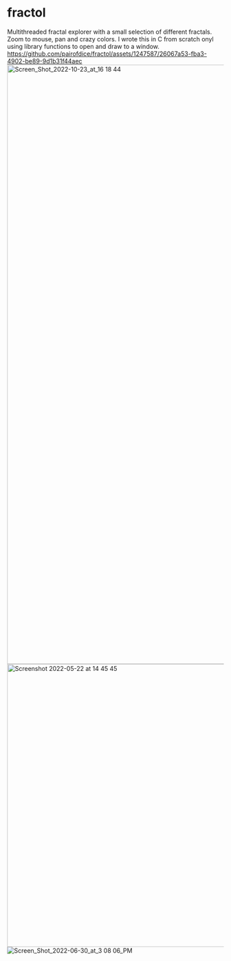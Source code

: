 # fractol
Multithreaded fractal explorer with a small selection of different fractals. Zoom to mouse, pan and crazy colors. I wrote this in C from scratch onyl using library functions to open and draw to a window.
https://github.com/pairofdice/fractol/assets/1247587/26067a53-fba3-4902-be89-9d1b31f44aec
<img width="1392" alt="Screen_Shot_2022-10-23_at_16 18 44" src="https://user-images.githubusercontent.com/1247587/215172112-7b86612f-1209-457d-809c-e13081829a7e.PNG">
<img width="657" alt="Screenshot 2022-05-22 at 14 45 45" src="https://github.com/pairofdice/fractol/assets/1247587/f1ab75d0-c08a-4d2b-824e-ced9741a7f0b">
![Screen_Shot_2022-06-30_at_3 08 06_PM](https://github.com/pairofdice/fractol/assets/1247587/a934b4e9-d3c4-48c0-a05e-b8614136f704)




